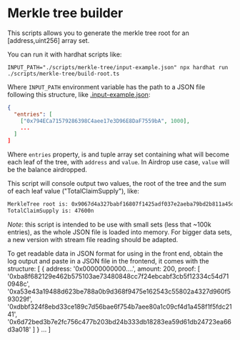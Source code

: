 # Merkle tree builder

This scripts allows you to generate the merkle tree root for an [address,uint256] array set.

You can run it with hardhat scripts like:

`INPUT_PATH="./scripts/merkle-tree/input-example.json" npx hardhat run ./scripts/merkle-tree/build-root.ts`

Where `INPUT_PATH` environment variable has the path to a JSON file following this structure, like [.input-example.json](input-example.json):

```json
{
  "entries": [
    ["0x794ECa71579286398C4aee17e3D96E8DaF7559bA", 1000],
    ...
  ]
]
```

Where `entries` property, is and tuple array set containing what will become each leaf of the tree, with `address` and `value`. In Airdrop use case, `value` will be the balance airdropped.

This script will console output two values, the root of the tree and the sum of each leaf value ("TotalClaimSupply"), like:

```sh
MerkleTree root is: 0x9067d4a327babf16807f1425adf037e2aeba79bd2b811a45d8de1a1450baeef6
TotalClaimSupply is: 47600n
```

_Note_: this script is intended to be use with small sets (less that ~100k entries), as the whole JSON file is loaded into memory. For bigger data sets, a new version with stream file reading should be adapted.

To get readable data in JSON format for using in the front end, obtain the log output and paste in a JSON file in the frontend, it comes with the structure:
[
  {
      address: '0x00000000000....',
      amount: 200,
      proof: [
        '0xba8f682129e462b575103ae73480848cc7f24ebcabf3cb5f12334c54d710948c',
        '0xa53e43a19488d623be788a0b9d368f9475e162543c55802a4327d960f593029f',
        '0xdbbf324f8ebd33ce189c7d56bae6f754b7aee80a1c09cf4d1a458f1f5fdc2141',
        '0x6d72bed3b7e2fc756c477b203bd24b333db18283ea59d61db24723ea66d3a018'
      ]
  }
  ...
]